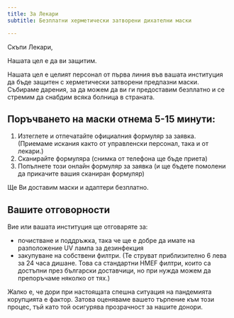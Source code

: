 ```yaml
---
title: За Лекари
subtitle: Безплатни херметически затворени дихателни маски

---
```

Скъпи Лекари,

Нашата цел е да ви защитим.

Нашата цел е целият персонал от първа линия във вашата институция да бъде защитен с херметически затворени предпазни маски. Събираме дарения, за да можем да ви ги предоставим безплатно и се стремим да снабдим всяка болница в страната.

## Поръчването на маски отнема 5-15 минути:

1. Изтеглете и отпечатайте официалния формуляр за заявка. (Приемаме искания както от управленски персонал, така и от лекари.)
2. Сканирайте формуляра (снимка от телефона ще бъде приета)
3. Попълнете този онлайн формуляр за заявка (и ще бъдете помолени да прикачите вашия сканиран формуляр)

Ще Ви доставим маски и адаптери безплатно.

## Вашите отговорности

Вие или вашата институция ще отговаряте за:

* почистване и поддръжка, така че ще е добре да имате на разположение UV лампа за дезинфекция
* закупуване на собствени филтри. (Те струват приблизително 6 лева за 24 часа дишане. Това са стандартни HMEF филтри, които са достъпни през български доставчици, но при нужда можем да препоръчаме няколко от тях.)

Жалко е, че дори при настоящата спешна ситуация на пандемията корупцията е фактор. Затова оценяваме вашето търпение към този процес, тъй като той осигурява прозрачност за нашите донори.